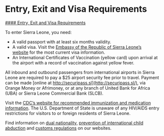 # Entry, Exit and Visa Requirements

[#### Entry, Exit and Visa Requirements](javascript:void(0); "Entry, Exit and Visa Requirements")

To enter Sierra Leone, you need:

* A valid passport with at least six months validity.
* A valid visa. Visit the [Embassy of the Republic of Sierra Leone’s website](https://embassyoftherepublicofsierraleoneintheunitedstates.kallmania3.multisiteadmin.com/) for the most current visa information.
* An International Certificates of Vaccination (yellow card) upon arrival at the airport with a record of vaccination against yellow fever.

All inbound and outbound passengers from international airports in Sierra Leone are required to pay a $25 airport security fee prior to travel. Payment can be made [online at http://securipass.sl](http://securipass.sl/), via Orange Money or Afrimoney, or at any branch of United Bank for Africa (UBA) or Sierra Leone Commercial Bank (SLCB).

Visit the [CDC’s website for recommended immunization and medication information](https://wwwnc.cdc.gov/travel/destinations/traveler/none/sierra-leone?s_cid=ncezid-dgmq-travel-single-001). The U.S. Department of State is unaware of any HIV/AIDS entry restrictions for visitors to or foreign residents of Sierra Leone.

Find information on [dual nationality](https://travel.state.gov/content/travel/en/international-travel/before-you-go/travelers-with-special-considerations/Dual-Nationality-Travelers.html), [prevention of international child abduction](https://travel.state.gov/content/travel/en/International-Parental-Child-Abduction/prevention.html) and [customs regulations](https://travel.state.gov/content/travel/en/international-travel/before-you-go/customs-and-import.html) on our websites.